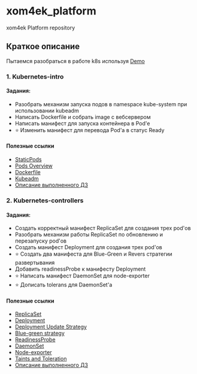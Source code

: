 # xom4ek_platform
xom4ek Platform repository

## Краткое описание

Пытаемся разобраться в работе k8s используя [Demo](https://github.com/GoogleCloudPlatform/microservices-demo)

### 1. Kubernetes-intro

#### Задания:
- Разобрать механизм запуска подов в namespace kube-system при использовании kubeadm
- Написать Dockerfile и собрать image с вебсервером
- Написать манифест для запуска контейнера в Pod'e
- :star: Изменить манифест для перевода Pod'a в статус Ready

#### Полезные ссылки

- [StaticPods](https://kubernetes.io/docs/tasks/configure-pod-container/static-pod/)
- [Pods Overview](https://kubernetes.io/docs/concepts/workloads/pods/pod-overview/)
- [Dockerfile](https://docs.docker.com/engine/reference/builder/)
- [Kubeadm](https://kubernetes.io/docs/setup/production-environment/tools/kubeadm/create-cluster-kubeadm/)
- [Описание выполненного ДЗ](kubernetes-intro/README.md)

### 2. Kubernetes-controllers

#### Задания:
- Создать корректный манифест ReplicaSet для создания трех pod'ов
- Разобрать механизм работы ReplicaSet по обновлению и перезапуску pod'ов
- Создать манифест Deployment для создания трех pod'ов
- :star: Создать два манифеста для Blue-Green и Revers стратегии развертывания
- Добавить readinessProbe к манифесту Deployment
- :star: Написать манифест DaemonSet для node-exporter
- :star: Дописать tolerans для DaemonSet'a

#### Полезные ссылки

- [ReplicaSet](https://kubernetes.io/docs/concepts/workloads/controllers/replicaset/)
- [Deployment](https://kubernetes.io/docs/concepts/workloads/controllers/deployment/)
- [Deployment Update Strategy](https://kubernetes.io/docs/concepts/workloads/controllers/deployment/#strategy)
- [Blue-green strategy](https://www.redhat.com/en/topics/devops/what-is-blue-green-deployment)
- [ReadinessProbe](https://kubernetes.io/docs/tasks/configure-pod-container/configure-liveness-readiness-startup-probes/#define-readiness-probes)
- [DaemonSet](https://kubernetes.io/docs/concepts/workloads/controllers/daemonset/)
- [Node-exporter](https://github.com/prometheus/node_exporter)
- [Taints and Toleration](https://kubernetes.io/docs/concepts/scheduling-eviction/taint-and-toleration/#concepts)
- [Описание выполненного ДЗ](kubernetes-controllers/README.md)